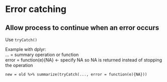 # Error catching

## Allow process to continue when an error occurs

Use `tryCatch()`    



Example with dplyr:   
... = summary operation or function    
error = function(e){NA} <- specify NA so NA is returned instead of stopping the operation
```
new = old %>% summarize(tryCatch(..., error = function(e){NA}))
```